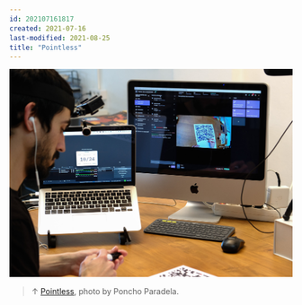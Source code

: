 ```yaml
---
id: 202107161817
created: 2021-07-16
last-modified: 2021-08-25
title: "Pointless"
---
```

![](../assets/202107161817.jpg)

>↑ [Pointless](202105271855), photo by Poncho Paradela.